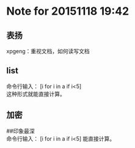 # Note for 20151118 19:42  
## 表扬 
xpgeng：重视文档，如何读写文档  

## list  
命令行输入：
   [i for i in a if i<5]  
这种形式就能直接计算。  

## 加密  


##印象最深  
命令行输入：   [i for i in a if i<5]  能直接计算。  
